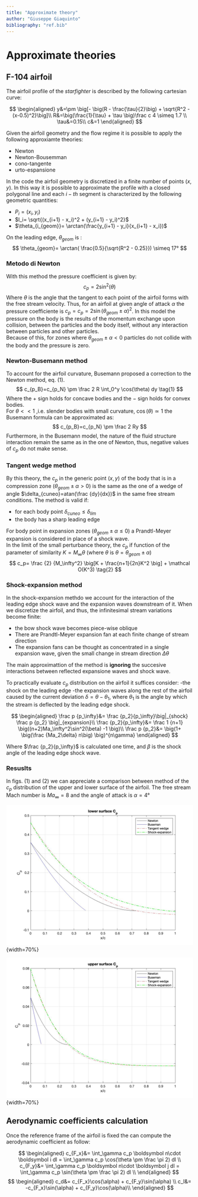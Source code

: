 ```yaml
---
title: "Approximate theory"
author: "Giuseppe Giaquinto"
bibliography: "ref.bib"
---
```


# Approximate theories

## F-104 airfoil

The airfoil profile of the *starfighter* is described by the following cartesian curve: 

$$
\begin{aligned}
y&=\pm \big[- \big(R - \frac{\tau}{2}\big) + \sqrt{R^2 - (x-0.5)^2}\big]\\
R&=\big(\frac{1}{\tau} + \tau \big)\frac c 4 \simeq 1.7 \\
\tau&=0.15\\
c&=1
\end{aligned}
$$  

Given the airfoil geometry and the flow regime it is possible to apply the 
following approxiamte theories:

- Newton
- Newton-Bousemman
- cono-tangente 
- urto-espansione

In the code the airfoil geometry is discretized in a finite number of points $(x,y)$.
In this way it is possible to approximate the profile with a closed polygonal line and
each $i-th$ segment is characterized by the following geometric quantities:

- $P_i=(x_i,y_i)$ 
- $l_i= \sqrt{(x_{i+1} - x_i)^2 + (y_{i+1} - y_i)^2}$
- $\theta_{i_{geom}}= \arctan(\frac{y_{i+1} - y_i}{x_{i+1} - x_i})$

On the leading edge, $\theta_{geom}$ is :
$$
\theta_{geom}= \arctan( \frac{0.5}{\sqrt{R^2 - 0.25}}) \simeq 17°
$$

### Metodo di Newton

With this method the pressure coefficient is given by:
$$
c_p = 2\sin^2(\theta)
$$
Where $\theta$ is the angle that the tangent to each point of the airfoil forms 
with the free stream velocity. Thus, for an airfoil at given angle of attack $\alpha$ 
the pressure coefficiente is $c_p=c_p = 2\sin(\theta_{geom} \pm \alpha)^2$. 
In this model the pressure on the body is the results of the momentum exchange upon 
collision, between the particles and the body itself, without any interaction between
particles and other particles.  
Because of this, for zones where $\theta_{geom} \pm \alpha < 0$ particles do not
collide with the body and the pressure is zero.

### Newton-Busemann method

To account for the airfoil curvature, Busemann proposed a correction to the Newton
method, eq. (1).
$$
c_{p_B}=c_{p_N} \pm \frac 2 R \int_0^y \cos(\theta) dy \tag{1}
$$
Where the $+$ sign holds for concave bodies and the $-$ sign holds for convex bodies.  
For $\theta << 1$ ,i.e. slender bodies with small curvature, $\cos(\theta)\simeq 1$ 
the Busemann formula can be approximated as:
$$
c_{p_B}=c_{p_N} \pm \frac 2 Ry
$$
Furthermore, in the Busemann model, the nature of the fluid structure interaction 
remain the same as in the one of Newton, thus, negative values of $c_p$ do not make
sense.

### Tangent wedge method

By this theory, the $c_p$ in the generic point  $(x,y)$ of the body that is 
in a compression zone ($\theta_{geom} \pm \alpha > 0$)  is the same as the one of
a wedge of angle $\delta_{cuneo}=atan(\frac {dy}{dx})$ in the same free stream
conditions.
The method is valid if:

- for each body point $\delta_{cuneo} \leq \delta_{lim}$
- the body has a sharp leading edge

For body point in expansion zones ($\theta_{geom} \pm \alpha \leq 0$) a Prandtl-Meyer
expansion is considered in place of a shock wave.  
In the limit of the small perturbance theory, the $c_p$ if function of the 
parameter of similarity $K=M_\infty \theta$ (where $\theta$ is $\theta= \theta_{geom}\pm\alpha$)
$$
c_p= \frac {2} {M_\infty^2} \big[K + \frac{n+1}{2n}K^2 \big] + \mathcal O(K^3)  \tag{2}
$$


### Shock-expansion method

In the shock-expansion methdo we account for the interaction of the leading edge 
shock wave and the expansion waves downstream of it.
When we discretize the airfoil, and thus, the infinitesimal stream variations become
finite:

- the bow shock wave becomes piece-wise oblique
-  There are Prandtl-Meyer expansion fan at each finite change of stream direction
- The expansion fans can be thought as concentrated in a single expansion wave, given 
the small change in stream direction $\Delta\theta$

The main approximattion of the method is **ignoring** the succesive interactions
between reflected expansione waves and shock wave.  

To practically evaluate $c_p$ distribution on the airfoil it suffices consider:
-the shock on the leading edge
-the expansion waves along the rest of the airfoil caused by the current deviation
$\delta= \theta-\theta_1$, where $\theta_1$ is the angle by which the stream is 
deflected by the leading edge shock.

$$
\begin{aligned}
\frac p {p_\infty}&= \frac {p_2}{p_\infty}\big|_{shock} \frac p {p_2} \big|_{expansion}\\
\frac {p_2}{p_\infty}&= \frac 1 {n+1} \big((n+2)Ma_\infty^2\sin^2(\beta) -1 \big)\\
\frac p {p_2}&= \big(1+ \big(\frac {Ma_2\delta} n\big) \big)^{n\gamma}
\end{aligned}
$$

Where $\frac {p_2}{p_\infty}$ is calculated one time,  and $\beta$  is the
shock angle of the leading edge shock wave.

### Resuslts

In figs. (1) and (2) we can appreciate a comparison between method of the $c_p$ distribution 
of the upper and lower surface of the airfoil. The free stream Mach number is
$Ma_\infty=8$ and the angle of attack is $\alpha=4$°

![pressure coefficient distribution of the lower surface](images/approxTheory/cpLower.jpg){width=70%}  

![pressure coefficient distribution of the upper surface](images/approxTheory/cpUpper.jpg){width=70%}

## Aerodynamic coefficients calculation

Once the reference frame of the airfoil is fixed the can compute the aerodynamic
coefficient as follow:

$$
\begin{aligned}
c_{F_x}&= \int_\gamma c_p \boldsymbol n\cdot \boldsymbol i dl =  \int_\gamma c_p \cos(\theta \pm \frac \pi 2) dl \\
c_{F_y}&= \int_\gamma c_p \boldsymbol n\cdot \boldsymbol j dl = \int_\gamma c_p \sin(\theta \pm \frac \pi 2) dl  \\
\end{aligned}
$$
$$
\begin{aligned}
c_d&= c_{F_x}\cos(\alpha) + c_{F_y}\sin(\alpha) \\
c_l&= -c_{F_x}\sin(\alpha) + c_{F_y}\cos(\alpha)\\
\end{aligned}
$$

